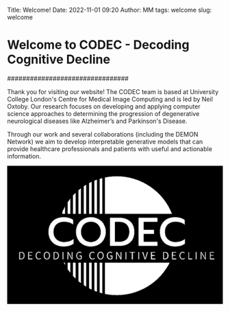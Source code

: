 Title: Welcome!
Date: 2022-11-01 09:20
Author: MM
tags: welcome
slug: welcome

# Welcome to CODEC - Decoding Cognitive Decline
################################

Thank you for visiting our website! The CODEC team is based at University College London's Centre for Medical Image Computing and is led by Neil Oxtoby.
Our research focuses on developing and applying computer science approaches to determining the progression of degenerative neurological diseases like Alzheimer’s and Parkinson's Disease.

Through our work and several collaborations (including the DEMON Network) we aim to develop interpretable generative models that can provide healthcare professionals and patients with useful and actionable information.

![](images/CODEC.jpg)
